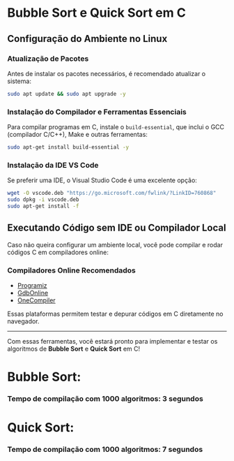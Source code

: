 # Bubble Sort e Quick Sort em C

## Configuração do Ambiente no Linux

### Atualização de Pacotes
Antes de instalar os pacotes necessários, é recomendado atualizar o sistema:
```sh
sudo apt update && sudo apt upgrade -y
```

### Instalação do Compilador e Ferramentas Essenciais
Para compilar programas em C, instale o `build-essential`, que inclui o GCC (compilador C/C++), Make e outras ferramentas:
```sh
sudo apt-get install build-essential -y
```

### Instalação da IDE VS Code
Se preferir uma IDE, o Visual Studio Code é uma excelente opção:
```sh
wget -O vscode.deb "https://go.microsoft.com/fwlink/?LinkID=760868"
sudo dpkg -i vscode.deb
sudo apt-get install -f 
```

## Executando Código sem IDE ou Compilador Local
Caso não queira configurar um ambiente local, você pode compilar e rodar códigos C em compiladores online:

### Compiladores Online Recomendados
- [Programiz](https://www.programiz.com/c-programming/online-compiler/)
- [GdbOnline](https://www.onlinegdb.com/online_c_compiler)
- [OneCompiler](https://onecompiler.com/c)

Essas plataformas permitem testar e depurar códigos em C diretamente no navegador.

---

Com essas ferramentas, você estará pronto para implementar e testar os algoritmos de **Bubble Sort** e **Quick Sort** em C!

# Bubble Sort:

### Tempo de compilação com 1000 algoritmos: 3 segundos

# Quick Sort:

### Tempo de compilação com 1000 algoritmos: 7 segundos